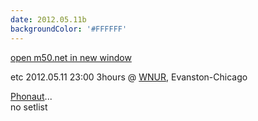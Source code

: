 ```yaml
---
date: 2012.05.11b
backgroundColor: '#FFFFFF'
---
```


[open m50.net in new window  
](http://m50.net/)  

etc 2012.05.11 23:00 3hours @ [WNUR](http://www.wnur.org/), Evanston-Chicago  

[Phonaut](http://www.phonaut.com/)...  
no setlist